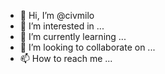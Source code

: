 - 👋 Hi, I’m @civmilo
- 👀 I’m interested in ...
- 🌱 I’m currently learning ...
- 💞️ I’m looking to collaborate on ...
- 📫 How to reach me ...

<!---
civmilo/civmilo is a ✨ special ✨ repository because its `README.md` (this file) appears on your GitHub profile.
You can click the Preview link to take a look at your changes.
--->
